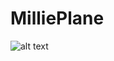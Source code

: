 # MilliePlane




![alt text](https://danpayne.info/static/media/milliePlane.f03e8a7996f1e07ecd57.png)
